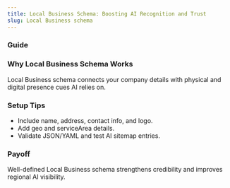 ```yaml
---
title: Local Business Schema: Boosting AI Recognition and Trust
slug: Local Business schema
---
```


### Guide
### Why Local Business Schema Works
Local Business schema connects your company details with physical and digital presence cues AI relies on.

### Setup Tips
- Include name, address, contact info, and logo.
- Add geo and serviceArea details.
- Validate JSON/YAML and test AI sitemap entries.

### Payoff
Well-defined Local Business schema strengthens credibility and improves regional AI visibility.